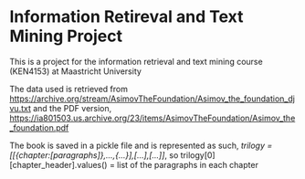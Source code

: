 # Information Retireval and Text Mining Project

This is a project for the information retrieval and text mining course (KEN4153) at Maastricht University

The data used is retrieved from https://archive.org/stream/AsimovTheFoundation/Asimov_the_foundation_djvu.txt and the PDF version, https://ia801503.us.archive.org/23/items/AsimovTheFoundation/Asimov_the_foundation.pdf

The book is saved in a pickle file and is represented as such, *trilogy = [[{chapter:[paragraphs]},...,{...}],[...],[...]]*, so trilogy[0][chapter_header].values() = list of the paragraphs in each chapter